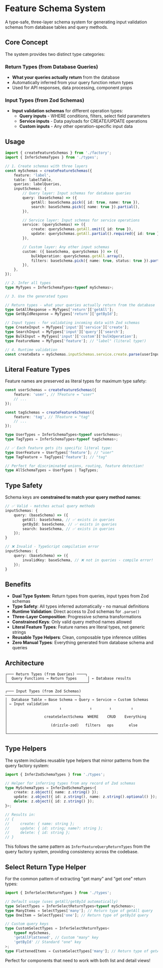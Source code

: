 # Feature Schema System

A type-safe, three-layer schema system for generating input validation schemas from database tables and query methods.

## Core Concept

The system provides two distinct type categories:

### Return Types (from Database Queries)

- **What your queries actually return** from the database
- Automatically inferred from your query function return types
- Used for API responses, data processing, component props

### Input Types (from Zod Schemas)

- **Input validation schemas** for different operation types:
    - **Query inputs** - WHERE conditions, filters, select field parameters
    - **Service inputs** - Data payloads for CREATE/UPDATE operations
    - **Custom inputs** - Any other operation-specific input data

## Usage

```typescript
import { createFeatureSchemas } from './factory';
import { InferSchemaTypes } from './types';

// 1. Create schemas with three layers
const mySchemas = createFeatureSchemas({
    feature: 'label',
    table: labelTable,
    queries: labelQueries,
    inputSchemas: {
        // Query layer: Input schemas for database queries
        query: (baseSchema) => ({
            getAll: baseSchema.pick({ id: true, name: true }),
            search: baseSchema.pick({ name: true }).partial(),
        }),

        // Service layer: Input schemas for service operations
        service: (querySchemas) => ({
            create: querySchemas.getAll.omit({ id: true }),
            update: querySchemas.getAll.partial().required({ id: true }),
        }),

        // Custom layer: Any other input schemas
        custom: ({ baseSchema, querySchemas }) => ({
            bulkOperation: querySchemas.getAll.array(),
            filters: baseSchema.pick({ name: true, status: true }).partial(),
        }),
    },
});

// 2. Infer all types
type MyTypes = InferSchemaTypes<typeof mySchemas>;

// 3. Use the generated types

// Return types - what your queries actually return from the database
type GetAllResponse = MyTypes['return']['getAll'];
type GetByIdResponse = MyTypes['return']['getById'];

// Input types - for validating incoming data with Zod schemas
type CreateInput = MyTypes['input']['service']['create'];
type SearchInput = MyTypes['input']['query']['search'];
type BulkInput = MyTypes['input']['custom']['bulkOperation'];
type FeatureName = MyTypes['feature']; // "label" (literal type!)

// 4. Runtime validation
const createData = mySchemas.inputSchemas.service.create.parse(userInput);
```

## Literal Feature Types

Feature names are preserved as literal types for maximum type safety:

```typescript
const userSchemas = createFeatureSchemas({
    feature: 'user', // TFeature = "user"
    // ...
});

const tagSchemas = createFeatureSchemas({
    feature: 'tag', // TFeature = "tag"
    // ...
});

type UserTypes = InferSchemaTypes<typeof userSchemas>;
type TagTypes = InferSchemaTypes<typeof tagSchemas>;

// ✅ Each feature gets its specific literal type:
type UserFeature = UserTypes['feature']; // "user"
type TagFeature = TagTypes['feature']; // "tag"

// Perfect for discriminated unions, routing, feature detection!
type AllSchemaTypes = UserTypes | TagTypes;
```

## Type Safety

Schema keys are **constrained to match your query method names**:

```typescript
// ✅ Valid - matches actual query methods
inputSchemas: {
    query: (baseSchema) => ({
        getAll: baseSchema, // ✅ exists in queries
        getById: baseSchema, // ✅ exists in queries
        search: baseSchema, // ✅ exists in queries
    });
}

// ❌ Invalid - TypeScript compilation error
inputSchemas: {
    query: (baseSchema) => ({
        invalidKey: baseSchema, // ❌ not in queries - compile error!
    });
}
```

## Benefits

- **Dual Type System**: Return types from queries, input types from Zod schemas
- **Type Safety**: All types inferred automatically - no manual definitions
- **Runtime Validation**: Direct access to Zod schemas for `.parse()`
- **Three-Layer Composition**: Progressive schema transformations
- **Constrained Keys**: Only valid query method names allowed
- **Literal Feature Types**: Feature names are literal types, not generic strings
- **Reusable Type Helpers**: Clean, composable type inference utilities
- **Zero Manual Types**: Everything generated from database schema and queries

## Architecture

```text
┌─── Return Types (from Queries) ────┐
│  Query Functions → Return Types     │ ← Database results
└─────────────────────────────────────┘

┌─── Input Types (from Zod Schemas) ──────────────────────────────────┐
│  Database Table → Base Schema → Query → Service → Custom Schemas    │ ← Input validation
│                        ↓             ↓        ↓         ↓           │
│                 createSelectSchema  WHERE    CRUD    Everything     │
│                    (drizzle-zod)   filters   ops       else         │
└─────────────────────────────────────────────────────────────────────┘
```

## Type Helpers

The system includes reusable type helpers that mirror patterns from the query factory system:

```typescript
import { InferZodSchemaTypes } from './types';

// Helper for inferring types from any record of Zod schemas
type MySchemaTypes = InferZodSchemaTypes<{
    create: z.object({ name: z.string() });
    update: z.object({ id: z.string(), name: z.string().optional() });
    delete: z.object({ id: z.string() });
}>;

// Results in:
// {
//     create: { name: string };
//     update: { id: string; name?: string };
//     delete: { id: string };
// }
```

This follows the same pattern as `InferFeatureQueryReturnTypes` from the query factory system, providing consistency across the codebase.

## Select Return Type Helper

For the common pattern of extracting "get many" and "get one" return types:

```typescript
import { InferSelectReturnTypes } from './types';

// Default usage (uses getAll/getById automatically)
type SelectTypes = InferSelectReturnTypes<typeof mySchemas>;
type ManyItems = SelectTypes['many']; // Return type of getAll query
type OneItem = SelectTypes['one']; // Return type of getById query

// Custom query keys
type CustomSelectTypes = InferSelectReturnTypes<
    typeof mySchemas,
    'getAllFlattened', // Custom "many" key
    'getById' // Standard "one" key
>;
type FlattenedItems = CustomSelectTypes['many']; // Return type of getAllFlattened
```

Perfect for components that need to work with both list and detail views!
